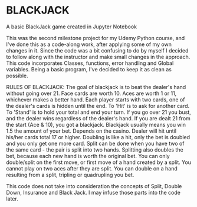 # BLACKJACK
A basic BlackJack game created in Jupyter Notebook


This was the second milestone project for my Udemy Python course, and I've done this as a code-along work, after applying some of my own changes in it. Since the code was a bit confusing to do by myself I decided to follow along with the instructor and make small changes in the approach.
This code incorporates Classes, functions, error handling and Global variables. 
Being a basic program, I've decided to keep it as clean as possible.



RULES OF BLACKJACK:
  The goal of blackjack is to beat the dealer's hand without going over 21.
  Face cards are worth 10. Aces are worth 1 or 11, whichever makes a better hand.
  Each player starts with two cards, one of the dealer's cards is hidden until the end.
  To 'Hit' is to ask for another card. To 'Stand' is to hold your total and end your turn.
  If you go over 21 you bust, and the dealer wins regardless of the dealer's hand.
  If you are dealt 21 from the start (Ace & 10), you got a blackjack.
  Blackjack usually means you win 1.5 the amount of your bet. Depends on the casino.
  Dealer will hit until his/her cards total 17 or higher.
  Doubling is like a hit, only the bet is doubled and you only get one more card.
  Split can be done when you have two of the same card - the pair is split into two hands.
  Splitting also doubles the bet, because each new hand is worth the original bet.
  You can only double/split on the first move, or first move of a hand created by a split.
  You cannot play on two aces after they are split.
  You can double on a hand resulting from a split, tripling or quadrupling you bet.


This code does not take into consideration the concepts of Split, Double Down, Insurance and Black Jack.
I may infuse those parts into the code later.
